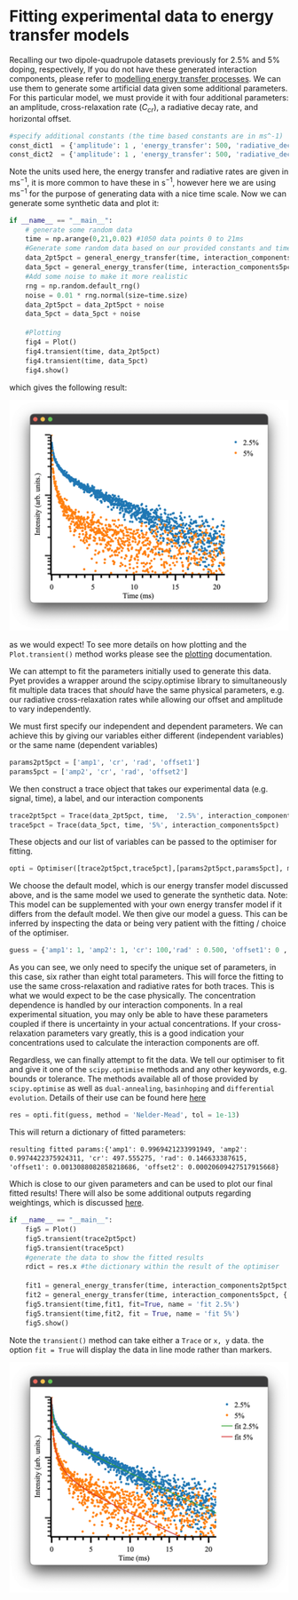 # Fitting experimental data to energy transfer models
Recalling our two dipole-quadrupole datasets previously for 2.5% and 5% doping, respectively, If you do not have these generated interaction components, please refer to [modelling energy transfer processes](../structures/modelling_energy_transfer.md#modelling-energy-transfer-processes). We can use them to generate some artificial data given some additional parameters. 
For this particular model, we must provide it with four additional parameters: an amplitude, cross-relaxation rate ($C_{cr}$), a radiative decay rate, and horizontal offset. 

```python
#specify additional constants (the time based constants are in ms^-1)
const_dict1  = {'amplitude': 1 , 'energy_transfer': 500, 'radiative_decay' : 0.144, 'offset':0}
const_dict2  = {'amplitude': 1 , 'energy_transfer': 500, 'radiative_decay' : 0.144, 'offset': 0}
```
Note the units used here, the energy transfer and radiative rates are given in  $\text{ms}^{-1}$, it is more common to have these in $\text{s}^{-1}$, however here we are using $\text{ms}^{-1}$ for the purpose of generating data with a nice time scale.
Now we can generate some synthetic data and plot it:

```python
if __name__ == "__main__":
    # generate some random data
    time = np.arange(0,21,0.02) #1050 data points 0 to 21ms
    #Generate some random data based on our provided constants and time basis
    data_2pt5pct = general_energy_transfer(time, interaction_components2pt5pct, const_dict1)
    data_5pct = general_energy_transfer(time, interaction_components5pct, const_dict2)
    #Add some noise to make it more realistic
    rng = np.random.default_rng()
    noise = 0.01 * rng.normal(size=time.size)
    data_2pt5pct = data_2pt5pct + noise
    data_5pct = data_5pct + noise

    #Plotting
    fig4 = Plot()
    fig4.transient(time, data_2pt5pct)
    fig4.transient(time, data_5pct)
    fig4.show()

```


which gives the following result: 
<p align="center">
<img width="700" alt="image" src="../images/generated_data.png">
</p>

as we would expect! To see more details on how plotting and the `Plot.transient()` method works please see the [plotting](#plotting) documentation.

We can attempt to fit the parameters initially used to generate this data. Pyet provides a wrapper around the scipy.optimise library to simultaneously fit multiple data traces that _should_ have the same physical parameters, e.g. our radiative cross-relaxation rates while allowing our offset and amplitude to vary independently. 

We must first specify our independent and dependent parameters. We can achieve this by giving our variables either different (independent variables) or the same name (dependent variables)
```python
params2pt5pct = ['amp1', 'cr', 'rad', 'offset1']
params5pct = ['amp2', 'cr', 'rad', 'offset2']
```
We then construct a trace object that takes our experimental data (e.g. signal, time), a label, and our interaction components 
```python
trace2pt5pct = Trace(data_2pt5pct, time,  '2.5%', interaction_components2pt5pct)
trace5pct = Trace(data_5pct, time, '5%', interaction_components5pct)
```
These objects and our list of variables can be passed to the optimiser for fitting. 
```python
opti = Optimiser([trace2pt5pct,trace5pct],[params2pt5pct,params5pct], model = 'default')
```
We choose the default model, which is our energy transfer model discussed above, and is the same model we used to generate the synthetic data. Note: This model can be supplemented with your own energy transfer model if it differs from the default model. 
We then give our model a guess. This can be inferred by inspecting the data or being very patient with the fitting / choice of the optimiser. 
```python
guess = {'amp1': 1, 'amp2': 1, 'cr': 100,'rad' : 0.500, 'offset1': 0 , 'offset2': 0}
```
As you can see, we only need to specify the unique set of parameters, in this case, six rather than eight total parameters. This will force the fitting to use the same cross-relaxation and radiative rates for both traces. This is what we would expect to be the case physically. The concentration dependence is handled by our interaction components. In a real experimental situation, you may only be able to have these parameters coupled if there is uncertainty in your actual concentrations. If your cross-relaxation parameters vary greatly, this is a good indication your concentrations used to calculate the interaction components are off. 

Regardless, we can finally attempt to fit the data. We tell our optimiser to fit and give it one of the `scipy.optimise` methods and any other keywords, e.g. bounds or tolerance. The methods available all of those provided by `scipy.optimise` as well as `dual-annealing`, `basinhoping` and `differential evolution`. Details of their use can be found here [here](fitting_algorithms.md#solvers)

```python
res = opti.fit(guess, method = 'Nelder-Mead', tol = 1e-13)
```
This will return a dictionary of fitted parameters:
```
resulting fitted params:{'amp1': 0.9969421233991949, 'amp2': 0.9974422375924311, 'cr': 497.555275, 'rad': 0.146633387615, 'offset1': 0.0013088082858218686, 'offset2': 0.00020609427517915668}
```
Which is close to our given parameters and can be used to plot our final fitted results! There will also be some additional outputs regarding weightings, which is discussed [here](weighted_fitting.md).

```python
if __name__ == "__main__":
    fig5 = Plot()
    fig5.transient(trace2pt5pct)
    fig5.transient(trace5pct)
    #generate the data to show the fitted results 
    rdict = res.x #the dictionary within the result of the optimiser
    
    fit1 = general_energy_transfer(time, interaction_components2pt5pct, {'a': rdict['amp1'], 'b': rdict['cr'], 'c': rdict['rad'],'d': rdict['offset1']})
    fit2 = general_energy_transfer(time, interaction_components5pct, {'a': rdict['amp2'], 'b': rdict['cr'], 'c': rdict['rad'], 'd': rdict['offset2']})
    fig5.transient(time,fit1, fit=True, name = 'fit 2.5%')
    fig5.transient(time,fit2, fit = True, name = 'fit 5%')
    fig5.show()
```
Note the `transient()` method can take either a `Trace` or `x, y` data. the option `fit = True` will display the data in line mode rather than markers. 
<p align="center">
 <img width="700" alt="example lifetime and energy transfer fitting plot" src="../images/generated_data_fited.png">
</p>